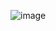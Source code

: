 ![image](https://user-images.githubusercontent.com/94939445/176815091-24f68f7d-d2c3-41ac-a46a-a3dbfd29c41b.png)
